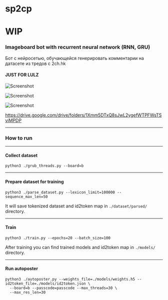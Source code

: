 # sp2cp

# WIP

### Imageboard bot with recurrent neural network (RNN, GRU)

Бот с нейросетью, обучающейся генерировать комментарии на датасете из тредов с 2ch.hk


#### JUST FOR LULZ

![Screenshot](https://drive.google.com/uc?id=1vsmu5BQSC8GfxAzsnwU6KhJEtNyo7SA6)

![Screenshot](https://drive.google.com/uc?id=1vDCcYoNY76-_cH0g2viereSBte2Z5HI-)

![Screenshot](https://drive.google.com/uc?id=1LnCpnoQ6f2bv76zYqOc28Fat4d2SOu0k)

https://drive.google.com/drive/folders/1Xmm5DTxQ8sJwL2ygefWTPFWsTSviMPDP

---
### How to run
---
#### Collect dataset
```
python3 ./grub_threads.py --board=b
```

---
#### Prepare dataset for training
```
python3 ./parse_dataset.py --lexicon_limit=100000 --sequence_max_len=50
```
It will save tokenized dataset and id2token map in `./dataset/parsed/` directory.

---
#### Train
```
python3 ./train.py --epochs=20 --batch_size=100
```
After training you can find trained models and id2token map in `./models/` directory.

---
#### Run autoposter
```
python3 ./autoposter.py --weights_file=./models/weights.h5 --id2token_file=./models/id2token.json \
  --board=b --passcode=passcode --max_threads=30 \
  --max_res_len=30
```
